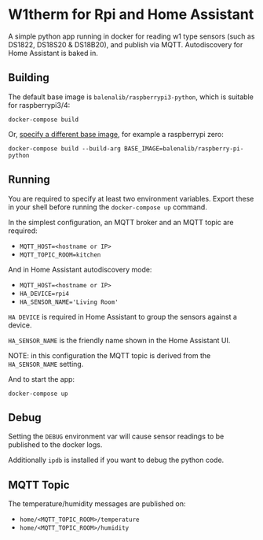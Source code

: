W1therm for Rpi and Home Assistant
==========

A simple python app running in docker for reading w1 type sensors (such as DS1822, DS18S20 & DS18B20),
and publish via MQTT. Autodiscovery for Home Assistant is baked in.


Building
----------

The default base image is `balenalib/raspberrypi3-python`, which is suitable for raspberrypi3/4:

    docker-compose build

Or, [specify a different base image](https://www.balena.io/docs/reference/base-images/base-images-ref),
for example a raspberrypi zero:

    docker-compose build --build-arg BASE_IMAGE=balenalib/raspberry-pi-python


Running
----------

You are required to specify at least two environment variables. Export these in your shell before
running the `docker-compose up` command.

In the simplest configuration, an MQTT broker and an MQTT topic are required:

 * `MQTT_HOST=<hostname or IP>`
 * `MQTT_TOPIC_ROOM=kitchen`


And in Home Assistant autodiscovery mode:

 * `MQTT_HOST=<hostname or IP>`
 * `HA_DEVICE=rpi4`
 * `HA_SENSOR_NAME='Living Room'`

`HA DEVICE` is required in Home Assistant to group the sensors against a device.

`HA_SENSOR_NAME` is the friendly name shown in the Home Assistant UI.

NOTE: in this configuration the MQTT topic is derived from the `HA_SENSOR_NAME` setting.


And to start the app:

    docker-compose up


Debug
----------

Setting the `DEBUG` environment var will cause sensor readings to be published to the docker logs.

Additionally `ipdb` is installed if you want to debug the python code.



MQTT Topic
----------

The temperature/humidity messages are published on:

 * `home/<MQTT_TOPIC_ROOM>/temperature`
 * `home/<MQTT_TOPIC_ROOM>/humidity`
